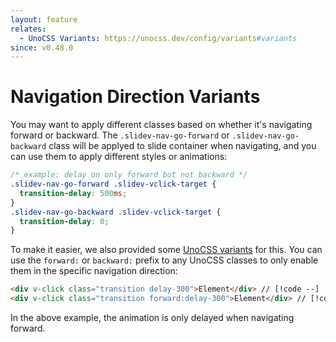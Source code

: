 ```yaml
---
layout: feature
relates:
  - UnoCSS Variants: https://unocss.dev/config/variants#variants
since: v0.48.0
---
```


# Navigation Direction Variants

You may want to apply different classes based on whether it's navigating forward or backward. The `.slidev-nav-go-forward` or `.slidev-nav-go-backward` class will be applyed to slide container when navigating, and you can use them to apply different styles or animations:

```css
/* example: delay on only forward but not backward */
.slidev-nav-go-forward .slidev-vclick-target {
  transition-delay: 500ms;
}
.slidev-nav-go-backward .slidev-vclick-target {
  transition-delay: 0;
}
```

To make it easier, we also provided some [UnoCSS variants](https://github.com/slidevjs/slidev/blob/6adcf2016b8fb0cab65cf150221f1f67a76a2dd8/packages/client/uno.config.ts#L32-L38) for this. You can use the `forward:` or `backward:` prefix to any UnoCSS classes to only enable them in the specific navigation direction:

```html
<div v-click class="transition delay-300">Element</div> // [!code --]
<div v-click class="transition forward:delay-300">Element</div> // [!code ++]
```

In the above example, the animation is only delayed when navigating forward.
